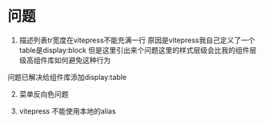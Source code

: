 # 问题

1. 描述列表tr宽度在vitepress不能充满一行
  原因是vitepress我自己定义了一个table是display:block
  但是这里引出来个问题这里的样式层级会比我的组件层级高组件库如何避免这种行为

  问题已解决给组件库添加display:table

  
2. 菜单反向色问题

3. vitepress 不能使用本地的alias



